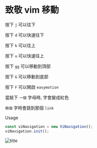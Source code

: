 # 致敬 vim 移動
按下 `j` 可以往下

按下 `d` 可以快速往下

按下 `k` 可以往上

按下 `u` 可以快速往上

按下 `gg` 可以移動到頂部

按下 `G` 可以移動到底部

按下 `F` 可以開啟 `easymotion`

當敲下 `一個` 字母時, 字會變成紅色

`兩個` 字時會跳到那個 `link`

Usage
``` js
const viNavigation = new ViNavigation();
viNavigation.init();
```

![title](RespectVimium.gif)
